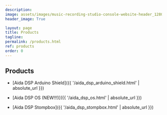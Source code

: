 ```yaml
---
description:
image: assets/images/music-recording-studio-console-website-header_1280x375.jpg
header_image: True

layout: page
title: Products
tagline:
permalink: /products.html
ref: products
order: 0
---
```


## Products

- [Aida DSP Arduino Shield]({{ '/aida_dsp_arduino_shield.html' | absolute_url }})

- [Aida DSP OS (NEW!!!)]({{ '/aida_dsp_os.html' | absolute_url }})

- [Aida DSP Stompbox]({{ '/aida_dsp_stompbox.html' | absolute_url }})

